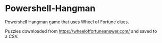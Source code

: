 # Powershell-Hangman
Powershell Hangman game that uses Wheel of Fortune clues.  

Puzzles downloaded from https://wheeloffortuneanswer.com/ and saved to a CSV.   
